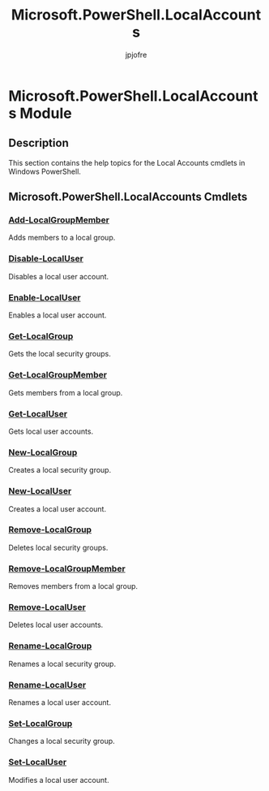 ﻿---
title: Microsoft.PowerShell.LocalAccounts
description: 
keywords: powershell, cmdlet
author: jpjofre
manager: carolz
ms.date: 2016-10-11
ms.topic: reference
ms.prod: powershell
ms.technology: powershell
Module Name: Microsoft.PowerShell.LocalAccounts
Module Guid: 8e362604-2c0b-448f-a414-a6a690a644e2
Download Help Link: http://go.microsoft.com/fwlink/?LinkId=822506
Help Version: 5.1.0.2
Locale: en-US
---

# Microsoft.PowerShell.LocalAccounts Module
## Description
This section contains the help topics for the Local Accounts cmdlets in Windows PowerShell.

## Microsoft.PowerShell.LocalAccounts Cmdlets
### [Add-LocalGroupMember](.\Add-LocalGroupMember.md)
Adds members to a local group.


### [Disable-LocalUser](.\Disable-LocalUser.md)
Disables a local user account.


### [Enable-LocalUser](.\Enable-LocalUser.md)
Enables a local user account.


### [Get-LocalGroup](.\Get-LocalGroup.md)
Gets the local security groups.


### [Get-LocalGroupMember](.\Get-LocalGroupMember.md)
Gets members from a local group.


### [Get-LocalUser](.\Get-LocalUser.md)
Gets local user accounts.


### [New-LocalGroup](.\New-LocalGroup.md)
Creates a local security group.


### [New-LocalUser](.\New-LocalUser.md)
Creates a local user account.


### [Remove-LocalGroup](.\Remove-LocalGroup.md)
Deletes local security groups.


### [Remove-LocalGroupMember](.\Remove-LocalGroupMember.md)
Removes members from a local group.


### [Remove-LocalUser](.\Remove-LocalUser.md)
Deletes local user accounts.


### [Rename-LocalGroup](.\Rename-LocalGroup.md)
Renames a local security group.


### [Rename-LocalUser](.\Rename-LocalUser.md)
Renames a local user account.


### [Set-LocalGroup](.\Set-LocalGroup.md)
Changes a local security group.


### [Set-LocalUser](.\Set-LocalUser.md)
Modifies a local user account.

